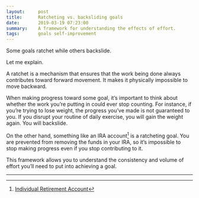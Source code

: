 ```yaml
---
layout:     post
title:      Ratcheting vs. backsliding goals
date:       2019-03-19 07:23:00
summary:    A framework for understanding the effects of effort.
tags:       goals self-improvement
---
```


Some goals ratchet while others backslide.

Let me explain.

A ratchet is a mechanism that ensures that the work being done always contributes toward forward movement. It makes it physically impossible to move backward.

When making progress toward some goal, it’s important to think about whether the work you’re putting in could ever stop counting. For instance, if you’re trying to lose weight, the progress you’ve made is not guaranteed to you. If you disrupt your routine of daily exercise, you will gain the weight again. You will backslide.

On the other hand, something like an IRA account[^1] is a ratcheting goal. You are prevented from removing the funds in your IRA, so it’s impossible to stop making progress even if you stop contributing to it.

This framework allows you to understand the consistency and volume of effort you’ll need to put into achieving a goal.

---

[^1]: [Individual Retirement Account](https://www.investopedia.com/terms/i/ira.asp)